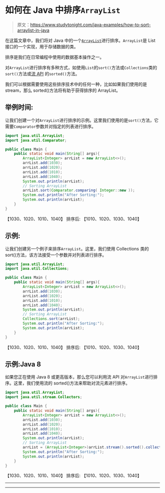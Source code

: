# 如何在 Java 中排序`ArrayList`

> 原文：<https://www.studytonight.com/java-examples/how-to-sort-arraylist-in-java>

在这篇文章中，我们将对 Java 中的一个[`ArrayList`](https://www.studytonight.com/java/arraylist-in-collection-framework.php)进行排序。`ArrayList`是 List 接口的一个实现，用于存储数据的类。

排序是我们在日常编程中使用的数据基本操作之一。

对`ArrayList`进行排序有多种方式，如使用`List`的`sort()`方法或`Collections`类的`sort()`方法或[流 API](https://www.studytonight.com/java-8/java-8-stream-api) 的`sorted()`方法。

我们可以根据需要使用这些排序技术中的任何一种，比如如果我们使用的是 stream，那么 sorted()方法将有助于获得排序的 ArrayList。

## 举例时间:

让我们创建一个对`ArrayList`进行排序的示例。这里我们使用的是`sort()`方法，它需要`Comparator`参数并对指定的列表进行排序。

```java
import java.util.ArrayList;
import java.util.Comparator;

public class Main {
	public static void main(String[] args){
		ArrayList<Integer> arrList = new ArrayList<>();
		arrList.add(1030);
		arrList.add(1020);
		arrList.add(1010);
		arrList.add(1040);
		System.out.println(arrList);
		// Sorting ArrayList
		arrList.sort(Comparator.comparing( Integer::new ));
		System.out.println("After Sorting:");
		System.out.println(arrList);
	}
}
```

【1030、1020、1010、1040】
排序后:
【1010、1020、1030、1040】

## 示例:

让我们创建另一个例子来排序`ArrayList`。这里，我们使用 Collections 类的 sort()方法，该方法接受一个参数并对列表进行排序。

```java
import java.util.ArrayList;
import java.util.Collections;

public class Main {
	public static void main(String[] args){
		ArrayList<Integer> arrList = new ArrayList<>();
		arrList.add(1030);
		arrList.add(1020);
		arrList.add(1010);
		arrList.add(1040);
		System.out.println(arrList);
		// Sorting ArrayList
		Collections.sort(arrList);
		System.out.println("After Sorting:");
		System.out.println(arrList);
	}
}
```

【1030、1020、1010、1040】
排序后:
【1010、1020、1030、1040】

## 示例:Java 8

如果您正在使用 Java 8 或更高版本，那么您可以利用流 API 对`ArrayList`进行排序。这里，我们使用流的 sorted()方法来帮助对流元素进行排序。

```java
import java.util.ArrayList;
import java.util.stream.Collectors;

public class Main {
	public static void main(String[] args){
		ArrayList<Integer> arrList = new ArrayList<>();
		arrList.add(1030);
		arrList.add(1020);
		arrList.add(1010);
		arrList.add(1040);
		System.out.println(arrList);
		// Sorting ArrayList
		arrList = (ArrayList<Integer>)arrList.stream().sorted().collect(Collectors.toList());
		System.out.println("After Sorting:");
		System.out.println(arrList);
	}
}
```

【1030、1020、1010、1040】
排序后:
【1010、1020、1030、1040】

* * *

* * *